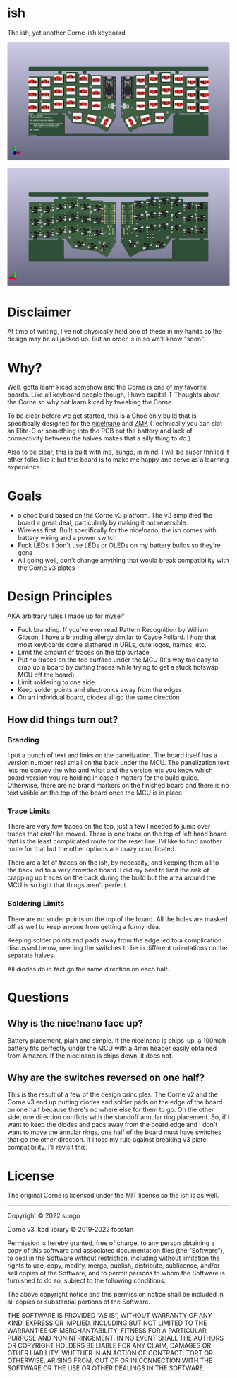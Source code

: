 # ish

The ish, yet another Corne-ish keyboard

![](images/front_model.png)

![](images/back_model.png)

# Disclaimer

At time of writing, I've not physically held one of these in my hands so the design may be all jacked up. But an order is in so we'll know "soon".

# Why?

Well, gotta learn kicad somehow and the Corne is one of my favorite boards. Like all keyboard people though, I have capital-T Thoughts about the Corne so why not learn kicad by tweaking the Corne.

To be clear before we get started, this is a Choc only build that is specifically designed for the [nice!nano](https://nicekeyboards.com/nice-nano) and [ZMK](https://zmk.dev) (Technically you can slot an Elite-C or something into the PCB but the battery and lack of connectivity between the halves makes that a silly thing to do.)

Also to be clear, this is built with me, sungo, in mind. I will be super thrilled if other folks like it but this board is to make me happy and serve as a learning experience.

# Goals

* a choc build based on the Corne v3 platform. The v3 simplified the board a great deal, particularly by making it not reversible. 
* Wireless first. Built specifically for the nice!nano, the ish comes with battery wiring and a power switch
* Fuck LEDs. I don't use LEDs or OLEDs on my battery builds so they're gone
* All going well, don't change anything that would break compatibility with the Corne v3 plates

# Design Principles

AKA arbitrary rules I made up for myself

* Fuck branding. If you've ever read Pattern Recognition by William Gibson, I have a branding allergy similar to Cayce Pollard. I _hate_ that most keyboards come slathered in URLs, cute logos, names, etc. 
* Limit the amount of traces on the top surface
* Put no traces on the top surface under the MCU (It's way too easy to crap up a board by cutting traces while trying to get a stuck hotswap MCU off the board)
* Limit soldering to one side
* Keep solder points and electronics away from the edges
* On an individual board, diodes all go the same direction

## How did things turn out?

### Branding

I put a bunch of text and links on the panelization. The board itself has a version number real small on the back under the MCU. The panelization text lets me convey the who and what and the version lets you know which board version you're holding in case it matters for the build guide. Otherwise, there are no brand markers on the finished board and there is no text visible on the top of the board once the MCU is in place.

### Trace Limits

There are very few traces on the top, just a few I needed to jump over traces that can't be moved. There is one trace on the top of left hand board that is the least complicated route for the reset line. I'd like to find another route for that but the other options are crazy complicated.

There are a lot of traces on the ish, by necessity, and keeping them all to the back led to a very crowded board. I did my best to limit the risk of crapping up traces on the back during the build but the area around the MCU is so tight that things aren't perfect. 

### Soldering Limits

There are no solder points on the top of the board. All the holes are masked off as well to keep anyone from getting a funny idea. 

Keeping solder points and pads away from the edge led to a complication discussed below, needing the switches to be in different orientations on the separate halves.

All diodes do in fact go the same direction on each half.

# Questions

## Why is the nice!nano face up?

Battery placement, plain and simple. If the nice!nano is chips-up, a 100mah battery fits perfectly under the MCU with a 4mm header easily obtained from Amazon. If the nice!nano is chips down, it does not.

## Why are the switches reversed on one half?

This is the result of a few of the design principles. The Corne v2 and the Corne v3 end up putting diodes and solder pads on the edge of the board on one half because there's no where else for them to go. On the other side, one direction conflicts with the standoff annular ring placement.  So, if I want to keep the diodes and pads away from the board edge and I don't want to move the annular rings, one half of the board must have switches that go the other direction. If I toss my rule against breaking v3 plate compatibility, I'll revisit this.


# License

The original Corne is licensed under the MIT license so the ish is as well.

- - -

Copyright © 2022 sungo

Corne v3, kbd library © 2019-2022 foostan

Permission is hereby granted, free of charge, to any person obtaining a copy of this software and associated documentation files (the “Software”), to deal in the Software without restriction, including without limitation the rights to use, copy, modify, merge, publish, distribute, sublicense, and/or sell copies of the Software, and to permit persons to whom the Software is furnished to do so, subject to the following conditions:

The above copyright notice and this permission notice shall be included in all copies or substantial portions of the Software.

THE SOFTWARE IS PROVIDED “AS IS”, WITHOUT WARRANTY OF ANY KIND, EXPRESS OR IMPLIED, INCLUDING BUT NOT LIMITED TO THE WARRANTIES OF MERCHANTABILITY, FITNESS FOR A PARTICULAR PURPOSE AND NONINFRINGEMENT. IN NO EVENT SHALL THE AUTHORS OR COPYRIGHT HOLDERS BE LIABLE FOR ANY CLAIM, DAMAGES OR OTHER LIABILITY, WHETHER IN AN ACTION OF CONTRACT, TORT OR OTHERWISE, ARISING FROM, OUT OF OR IN CONNECTION WITH THE SOFTWARE OR THE USE OR OTHER DEALINGS IN THE SOFTWARE.